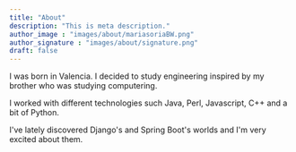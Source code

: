 ```yaml
---
title: "About"
description: "This is meta description."
author_image : "images/about/mariasoriaBW.png"
author_signature : "images/about/signature.png"
draft: false
---
```


I was born in Valencia. I decided to study engineering inspired by my brother who was studying computering.

I worked with different technologies such Java, Perl, Javascript, C++ and a bit of Python.

I've lately discovered Django's and Spring Boot's worlds and I'm very excited about them.